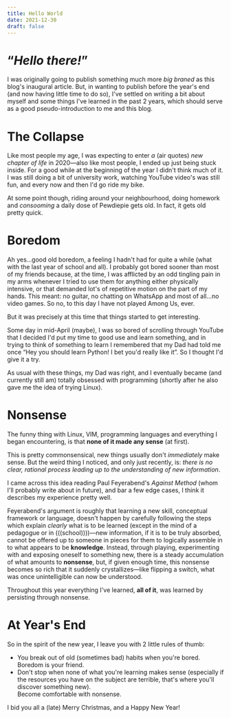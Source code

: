```yaml
---
title: Hello World
date: 2021-12-30
draft: false
---
```


# &ldquo;_Hello there!_&rdquo;

I was originally going to publish something much more _big braned_
as this blog's inaugural article. But, in wanting to publish before the year's
end (and now having little time to do so), I've settled on writing a bit about
myself and some things I've learned in the past 2 years, which should serve as
a good pseudo-introduction to me and this blog.

# The Collapse

Like most people my age, I was expecting to enter _a_ (air quotes) _new chapter
of life_ in 2020&#8212;also like most people, I ended up just being stuck
inside. For a good while at the beginning of the year I didn't think much of
it. I was still doing a bit of university work, watching YouTube video's was
still fun, and every now and then I'd go ride my bike.

At some point though, riding around your neighbourhood, doing homework and
_consooming_ a daily dose of Pewdiepie gets old. In fact, it gets old pretty
quick.

# Boredom

Ah yes...good old boredom, a feeling I hadn't had for quite a while (what with
the last year of school and all). I probably got bored sooner than
most of my friends because, at the time, I was afflicted by an odd tingling
pain in my arms whenever I tried to use them for anything either physically
intensive, or that demanded lot's of repetitive motion on the part of my hands.
This meant: no guitar, no chatting on WhatsApp and most of all...no video
games. So no, to this day I have not played Among Us, ever.

But it was precisely at this time that things started to get interesting.

Some day in mid-April (maybe), I was so bored of scrolling through YouTube that
I decided I'd put my time to good use and learn something, and in trying to
think of something to learn I remembered that my Dad had told me once
&ldquo;Hey you should learn Python! I bet you'd really like it&rdquo;.
So I thought I'd give it a try.

As usual with these things, my Dad was right, and I eventually became (and
currently still am) totally obsessed with programming (shortly after he also
gave me the idea of trying Linux).

# Nonsense

The funny thing with Linux, VIM, programming languages and everything I
began encountering, is that __none of it made any sense__ (at first).

This is pretty commonsensical, new things usually don't _immediately_ make sense.
But the weird thing I noticed, and only just recently, is: _there is no
clear, rational process leading up to the understanding of new information_.

I came across this idea reading Paul Feyerabend's _Against Method_ (whom I'll probably
write about in future), and bar a few edge cases, I think it describes my
experience pretty well.

Feyerabend's argument is roughly that learning a new skill, conceptual
framework or language, doesn't happen by carefully following the steps which
explain _clearly_ what is to be learned (except in the mind of a pedagogue or in
(((school))))&#8212;new information, if it is to be truly absorbed, cannot be offered
up to someone in pieces for them to logically assemble in to what appears to be
__knowledge__. Instead, through playing, experimenting with and exposing
oneself to something new, there is a steady accumulation of what amounts
to __nonsense__, but, if given enough time, this nonsense becomes so
rich that it suddenly crystallizes&#8212;like flipping a switch, what was once
unintelligible can now be understood.

Throughout this year everything I've learned, __all of it__, was learned by
persisting through nonsense.

# At Year's End

So in the spirit of the new year, I leave you with 2 little rules of thumb:

- You break out of old (sometimes bad) habits when you're bored.  
  Boredom is your friend.
- Don't stop when none of what you're learning makes sense (especially if the resources
  you have on the subject are terrible, that's where you'll discover something new).  
  Become comfortable with nonsense.

I bid you all a (late) Merry Christmas, and a Happy New Year!

